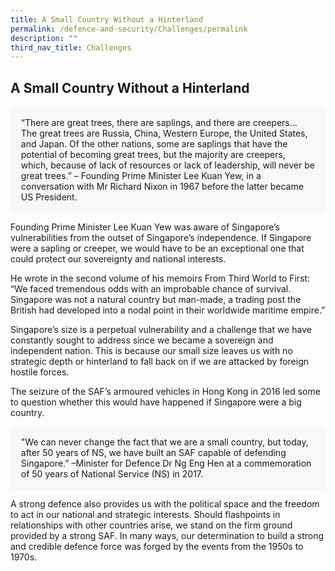 ```yaml
---
title: A Small Country Without a Hinterland
permalink: /defence-and-security/Challenges/permalink
description: ""
third_nav_title: Challenges
---
```

## A Small Country Without a Hinterland

<div style="border:0px solid #0505f8;background-color:#f8f8f8;padding:1.2em;">
	“There are great trees, there are saplings, and there are creepers... The great trees are Russia, China, Western Europe, the United States, and Japan. Of the other nations, some are saplings that have the potential of becoming great trees, but the majority are creepers, which, because of lack of resources or lack of leadership, will never be great trees.” – Founding Prime Minister Lee Kuan Yew, in a conversation with Mr Richard Nixon in 1967 before the latter became US President.
</div> 

Founding Prime Minister Lee Kuan Yew was aware of Singapore’s vulnerabilities from the outset of Singapore’s independence. If Singapore were a sapling or creeper, we would have to be an exceptional one that could protect our sovereignty and national interests. 

He wrote in the second volume of his memoirs From Third World to First: “We faced tremendous odds with an improbable chance of survival. Singapore was not a natural country but man-made, a trading post the British had developed into a nodal point in their worldwide maritime empire.”

Singapore’s size is a perpetual vulnerability and a challenge that we have constantly sought to address since we became a sovereign and independent nation. This is because our small size leaves us with no strategic depth or hinterland to fall back on if we are attacked by foreign hostile forces.

The seizure of the SAF’s armoured vehicles in Hong Kong in 2016 led some to question whether this would have happened if Singapore were a big country.

<div style="border:0px solid #0505f8;background-color:#f8f8f8;padding:1.2em;">
	"We can never change the fact that we are a small country, but today, after 50 years of NS, we have built an SAF capable of defending Singapore.” –Minister for Defence Dr Ng Eng Hen at a commemoration of 50 years of National Service (NS) in 2017.
</div> 

A strong defence also provides us with the political space and the freedom to act in our national and strategic interests. Should flashpoints in relationships with other countries arise, we stand on the firm ground provided by a strong SAF. 
In many ways, our determination to build a strong and credible defence force was forged by the events from the 1950s to 1970s. 




